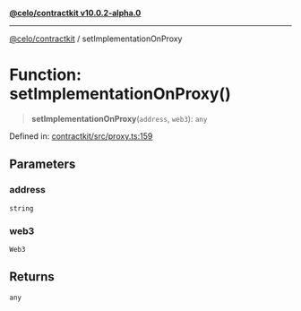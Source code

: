 [**@celo/contractkit v10.0.2-alpha.0**](../README.md)

***

[@celo/contractkit](../globals.md) / setImplementationOnProxy

# Function: setImplementationOnProxy()

> **setImplementationOnProxy**(`address`, `web3`): `any`

Defined in: [contractkit/src/proxy.ts:159](https://github.com/celo-org/developer-tooling/blob/master/packages/sdk/contractkit/src/proxy.ts#L159)

## Parameters

### address

`string`

### web3

`Web3`

## Returns

`any`
